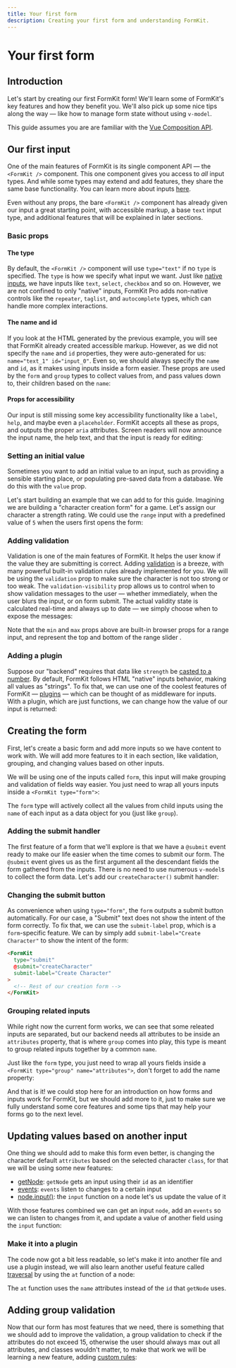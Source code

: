 ```yaml
---
title: Your first form
description: Creating your first form and understanding FormKit.
---
```


# Your first form

<page-toc></page-toc>

## Introduction

Let's start by creating our first FormKit form! We'll learn some of FormKit's key features and how they benefit you. We'll also pick up some nice tips along the way — like how to manage form state without using `v-model`.

<callout type="info" label="Composition API">
This guide assumes you are are familiar with the <a href="https://vuejs.org/guide/introduction.html#api-styles">Vue Composition API</a>.
</callout>

## Our first input

One of the main features of FormKit is its single component API — the `<FormKit />` component. This one component gives you access to _all_ input types. And while some types may extend and add features, they share the same base functionality. You can learn more about inputs [here](/essentials/inputs).

Even without any props, the bare `<FormKit />` component has already given our input a great starting point, with accessible markup, a base `text` input type, and additional features that will be explained in later sections.

### Basic props

#### The type

By default, the `<FormKit />` component will use `type="text"` if no `type` is specified. The `type` is how we specify what input we want. Just like [native inputs](https://developer.mozilla.org/en-US/docs/Web/HTML/Element/input), we have inputs like `text`, `select`, `checkbox` and so on. However, we are not confined to only "native" inputs, FormKit Pro adds non-native controls like the `repeater`, `taglist`, and `autocomplete` types, which can handle more complex interactions.

<example
  name="First input"
  file="_content/examples/guides/your-first-form/first-input/example.vue">
</example>

#### The name and id

If you look at the HTML generated by the previous example, you will see that FormKit already created accessible markup. However, as we did not specify the `name` and `id` properties, they were auto-generated for us: `name="text_1" id="input_0"`. Even so, we should always specify the `name` and `id`, as it makes using inputs inside a form easier. These props are used by the `form` and `group` types to collect values from, and pass values down to, their children based on the `name`:

<example
  name="Adding name and id"
  file="_content/examples/guides/your-first-form/input-name-id/example.vue">
</example>

#### Props for accessibility

Our input is still missing some key accessibility functionality like a `label`, `help`, and maybe even a `placeholder`. FormKit accepts all these as props, and outputs the proper `aria` attributes. Screen readers will now announce the input name, the help text, and that the input is ready for editing:

<example
  name="Adding label and help texts"
  file="_content/examples/guides/your-first-form/input-accessible-text/example.vue">
</example>

### Setting an initial value

Sometimes you want to add an initial value to an input, such as providing a sensible starting place, or populating pre-saved data from a database. We do this with the `value` prop.

Let's start building an example that we can add to for this guide. Imagining we are building a "character creation form" for a game. Let's assign our character a strength rating. We could use the `range` input with a predefined value of `5` when the users first opens the form:

<example
  name="Adding label and help texts"
  file="_content/examples/guides/your-first-form/input-vitality-bar/example.vue">
</example>

### Adding validation

Validation is one of the main features of FormKit. It helps the user know if the value they are submitting is correct. Adding [validation](/essentials/validation) is a breeze, with many powerful built-in validation rules already implemented for you. We will be using the `validation` prop to make sure the character is not too strong or too weak. The `validation-visibility` prop allows us to control when to show validation messages to the user — whether immediately, when the user blurs the input, or on form submit. The actual validity state is calculated real-time and always up to date — we simply choose when to expose the messages:

<example
  name="Adding validation to name"
  file="_content/examples/guides/your-first-form/input-validation/example.vue">
</example>

</client-only>

Note that the `min` and `max` props above are built-in browser props for a range input, and represent the top and bottom of the range slider .

### Adding a plugin

Suppose our "backend" requires that data like `strength` be [casted to a number](https://formkit.link/b37c7d36263ab0ee1bd626aa0a405b93). By default, FormKit follows HTML "native" inputs behavior, making all values as "strings". To fix that, we can use one of the coolest features of FormKit — [plugins](/advanced/core#plugins) — which can be thought of as middleware for inputs. With a plugin, which are just functions, we can change how the value of our input is returned:

<example
  name="Adding plugin to cast to number"
  file="_content/examples/guides/your-first-form/input-cast-number/example.vue">
</example>

## Creating the form

First, let's create a basic form and add more inputs so we have content to work with. We will add more features to it in each section, like validation, grouping, and changing values based on other inputs.

We will be using one of the inputs called `form`, this input will make grouping and validation of fields way easier. You just need to wrap all yours inputs inside a `<FormKit type="form">`:

<callout type="info" label="Form values">
The <code>form</code> type will actively collect all the values from child inputs using the <code>name</code> of each input as a data object for you (just like <code>group</code>).
</callout>

<example
  name="Character creation form"
  file="_content/examples/guides/your-first-form/character-basic-form/example.vue">
</example>

### Adding the submit handler

The first feature of a form that we'll explore is that we have a `@submit` event ready to make our life easier when the time comes to submit our form. The `@submit` event gives us as the first argument all the descendant fields the form gathered from the inputs. There is no need to use numerous `v-model`s to collect the form data. Let's add our `createCharacter()` submit handler:

<example
  name="Adding form submit"
  file="_content/examples/guides/your-first-form/character-form-submit/example.vue">
</example>

### Changing the submit button

As convenience when using `type="form"`, the `form` outputs a submit button automatically. For our case, a "Submit" text does not show the intent of the form correctly. To fix that, we can use the `submit-label` prop, which is a `form`-specific feature. We can by simply add `submit-label="Create Character"` to show the intent of the form:

<client-only>

```html
<FormKit
  type="submit"
  @submit="createCharacter"
  submit-label="Create Character"
>
  <!-- Rest of our creation form -->
</FormKit>
```

</client-only>

### Grouping related inputs

While right now the current form works, we can see that some releated inputs are separated, but our backend needs all attributes to be inside an `attributes` property, that is where `group` comes into play, this type is meant to group related inputs together by a common `name`.

Just like the `form` type, you just need to wrap all yours fields inside a `<FormKit type="group" name="attributes">`, don't forget to add the name property:

<example
  name="Grouping inputs"
  file="_content/examples/guides/your-first-form/character-group-attributes/example.vue">
</example>

And that is it! we could stop here for an introduction on how forms and inputs work for FormKit, but we should add more to it, just to make sure we fully understand some core features and some tips that may help your forms go to the next level.

## Updating values based on another input

One thing we should add to make this form even better, is changing the character default `attributes` based on the selected character `class`, for that we will be using some new features:

- [getNode](/advanced/core#getting-a-components-node): `getNode` gets an input using their `id` as an identifier
- [events](/advanced/core#events): `events` listen to changes to a certain input
- [node.input()](/essentials/inputs#using-nodeinput): the `input` function on a node let's us update the value of it

With those features combined we can get an input `node`, add an `events` so we can listen to changes from it, and update a value of another field using the `input` function:

<example
  name="Updating attributes based on the character class"
  file="_content/examples/guides/your-first-form/character-attributes-update/example.vue">
</example>

### Make it into a plugin

The code now got a bit less readable, so let's make it into another file and use a plugin instead, we will also learn another useful feature called [traversal](/advanced/core#traversal) by using the `at` function of a node:

<callout type="warning" label="At uses name">
The <code>at</code> function uses the <code>name</code> attributes instead of the <code>id</code> that <code>getNode</code> uses.
</callout>

<example
  name="Refactor as a plugin"
  :file="[
    '_content/examples/guides/your-first-form/character-plugin/example.vue',
    '_content/examples/guides/your-first-form/character-plugin/plugins.js',
  ]"
  init-file-tab="example.vue">
</example>

## Adding group validation

Now that our form has most features that we need, there is something that we should add to improve the validation, a group validation to check if the attributes do not exceed 15, otherwise the user should always max out all attributes, and classes wouldn't matter, to make that work we will be learning a new feature, adding [custom rules](/essentials/validation#custom-rules):

<example
  name="Adding custom rule to group"
  :file="[
    '_content/examples/guides/your-first-form/character-group-rule/example.vue',
    '_content/examples/guides/your-first-form/character-group-rule/plugins.js',
    '_content/examples/guides/your-first-form/character-group-rule/rules.js',
  ]"
  init-file-tab="example.vue">
</example>
